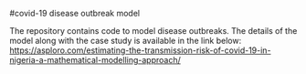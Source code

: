 #covid-19 disease outbreak model

The repository contains code to model disease outbreaks. The details of the model along with the case study is available in the link below: 
https://asploro.com/estimating-the-transmission-risk-of-covid-19-in-nigeria-a-mathematical-modelling-approach/
